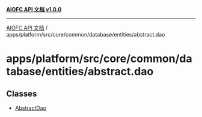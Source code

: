 [**AIOFC API 文档 v1.0.0**](../../../../../../../../README.md)

***

[AIOFC API 文档](../../../../../../../../modules.md) / apps/platform/src/core/common/database/entities/abstract.dao

# apps/platform/src/core/common/database/entities/abstract.dao

## Classes

- [AbstractDao](classes/AbstractDao.md)
